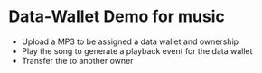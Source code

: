 # Data-Wallet Demo for music

* Upload a MP3 to be assigned a data wallet and ownership
* Play the song to generate a playback event for the data wallet
* Transfer the to another owner
